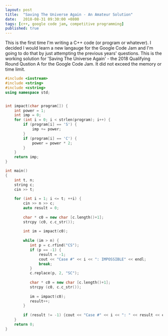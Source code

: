 ```yaml
---
layout: post
title:  "Saving The Universe Again - An Amateur Solution"
date:   2018-08-31 09:30:00 +0800
tags: [c++, google code jam, competitive programming]
published: true
---
```


This is the first time I'm writing a C++ code (or program or whatever). I decided I would learn a new langauge for the Google Code Jam and I'm going to do that by just attempting the previous years' questions. This is the working solution for 'Saving The Universe Again' - the 2018 Qualifying Round Qustion A for the Google Code Jam. It did not exceed the memory or time limit.

```c++
#include <iostream>
#include <string>
#include <cstring>
using namespace std;


int impact(char program[]) {
    int power = 1;
    int imp = 0;
    for (int i = 0; i < strlen(program); i++) {
        if (program[i] == 'S') {
            imp += power;
        }
        if (program[i] == 'C') {
            power = power * 2;
        }
    }
    return imp;
}

int main()
{
    int t, n;
    string c;
    cin >> t;
    
    for (int i = 1; i <= t; ++i) {
        cin >> n >> c;
        auto result = 0;
        
        char * c0 = new char [c.length()+1];
        strcpy (c0, c.c_str());
        
        int im = impact(c0);
        
        while (im > n) {
           int p = c.rfind("CS");
           if (p == -1) {
               result = -1;
               cout << "Case #" << i << ": IMPOSSIBLE" << endl;
               break;
           }
           c.replace(p, 2, "SC");
        
           char * c0 = new char [c.length()+1];
           strcpy (c0, c.c_str());
           
           im = impact(c0);
           result++;
        }
        
        if (result != -1) {cout << "Case #" << i << ": " << result << endl;}
    }
    return 0;
}
```
